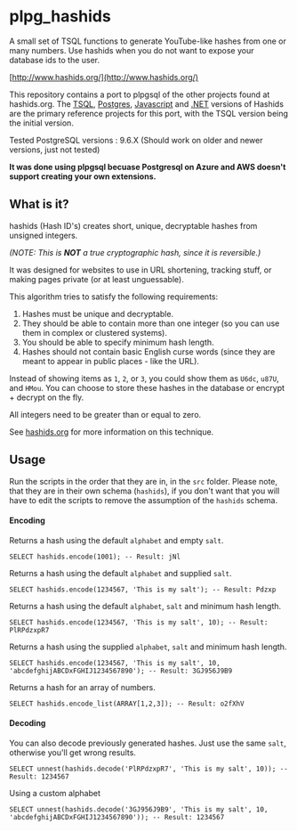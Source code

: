 # plpg_hashids
A small set of TSQL functions to generate YouTube-like hashes from one or many numbers. 
Use hashids when you do not want to expose your database ids to the user.

[http://www.hashids.org/](http://www.hashids.org/)

This repository contains a port to plpgsql of the other projects found at hashids.org.
The [TSQL](https://github.com/waynebloss/hashids-tsql), [Postgres](https://github.com/iCyberon/pg_hashids), [Javascript](https://github.com/ivanakimov/hashids.js) and [.NET](https://github.com/ullmark/hashids.net) versions of Hashids are the primary reference projects for this port, with the TSQL version being the initial version.

Tested PostgreSQL versions : 9.6.X (Should work on older and newer versions, just not tested)

**It was done using plpgsql becuase Postgresql on Azure and AWS doesn't support creating your own extensions.**

## What is it?

hashids (Hash ID's) creates short, unique, decryptable hashes from unsigned integers.

_(NOTE: This is **NOT** a true cryptographic hash, since it is reversible.)_

It was designed for websites to use in URL shortening, tracking stuff, or making pages private (or at least unguessable).

This algorithm tries to satisfy the following requirements:

1. Hashes must be unique and decryptable.
2. They should be able to contain more than one integer (so you can use them in complex or clustered systems).
3. You should be able to specify minimum hash length.
4. Hashes should not contain basic English curse words (since they are meant to appear in public places - like the URL).

Instead of showing items as `1`, `2`, or `3`, you could show them as `U6dc`, `u87U`, and `HMou`.
You can choose to store these hashes in the database or encrypt + decrypt on the fly.

All integers need to be greater than or equal to zero.

See [hashids.org](http://www.hashids.org/) for more information on this technique.

## Usage

Run the scripts in the order that they are in, in the `src` folder. Please note, that they are in their own schema (`hashids`), if you don't want that you will have to edit the scripts to remove the assumption of the `hashids` schema.

#### Encoding
Returns a hash using the default `alphabet` and empty `salt`.

	SELECT hashids.encode(1001); -- Result: jNl

Returns a hash using the default `alphabet` and supplied `salt`.

	SELECT hashids.encode(1234567, 'This is my salt'); -- Result: Pdzxp

Returns a hash using the default `alphabet`, `salt` and minimum hash length.
	
	SELECT hashids.encode(1234567, 'This is my salt', 10); -- Result: PlRPdzxpR7
	
Returns a hash using the supplied `alphabet`, `salt` and minimum hash length.
	
	SELECT hashids.encode(1234567, 'This is my salt', 10, 'abcdefghijABCDxFGHIJ1234567890'); -- Result: 3GJ956J9B9

Returns a hash for an array of numbers.

	SELECT hashids.encode_list(ARRAY[1,2,3]); -- Result: o2fXhV
  
#### Decoding
You can also decode previously generated hashes. Just use the same `salt`, otherwise you'll get wrong results.

	SELECT unnest(hashids.decode('PlRPdzxpR7', 'This is my salt', 10)); -- Result: 1234567
	
Using a custom alphabet

	SELECT unnest(hashids.decode('3GJ956J9B9', 'This is my salt', 10, 'abcdefghijABCDxFGHIJ1234567890')); -- Result: 1234567
